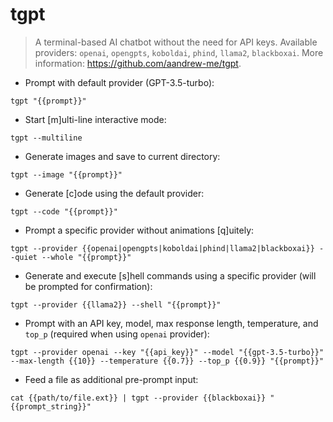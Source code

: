 # tgpt

> A terminal-based AI chatbot without the need for API keys.
> Available providers: `openai`, `opengpts`, `koboldai`, `phind`, `llama2`, `blackboxai`.
> More information: <https://github.com/aandrew-me/tgpt>.

- Prompt with default provider (GPT-3.5-turbo):

`tgpt "{{prompt}}"`

- Start [m]ulti-line interactive mode:

`tgpt --multiline`

- Generate images and save to current directory:

`tgpt --image "{{prompt}}"`

- Generate [c]ode using the default provider:

`tgpt --code "{{prompt}}"`

- Prompt a specific provider without animations [q]uitely:

`tgpt --provider {{openai|opengpts|koboldai|phind|llama2|blackboxai}} --quiet --whole "{{prompt}}"`

- Generate and execute [s]hell commands using a specific provider (will be prompted for confirmation):

`tgpt --provider {{llama2}} --shell "{{prompt}}"`

- Prompt with an API key, model, max response length, temperature, and `top_p` (required when using `openai` provider):

`tgpt --provider openai --key "{{api_key}}" --model "{{gpt-3.5-turbo}}" --max-length {{10}} --temperature {{0.7}} --top_p {{0.9}} "{{prompt}}"`

- Feed a file as additional pre-prompt input:

`cat {{path/to/file.ext}} | tgpt --provider {{blackboxai}} "{{prompt_string}}"`
